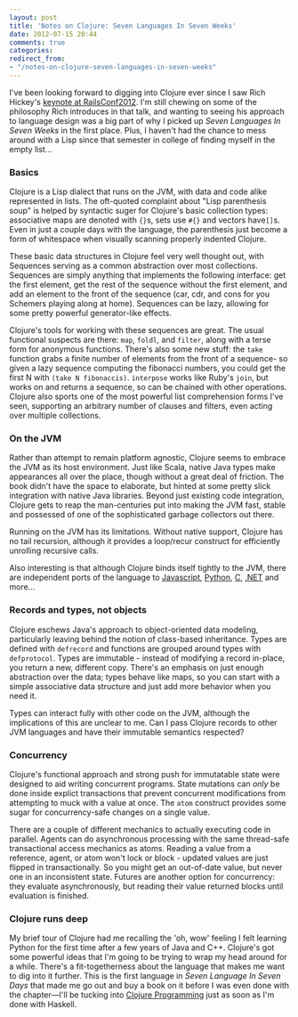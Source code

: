 ```yaml
---
layout: post
title: 'Notes on Clojure: Seven Languages In Seven Weeks'
date: 2012-07-15 20:44
comments: true
categories: 
redirect_from:
- "/notes-on-clojure-seven-languages-in-seven-weeks"
---
```


I've been looking forward to digging into Clojure ever since I saw Rich Hickey's [keynote at RailsConf2012](http://www.confreaks.com/videos/860-railsconf2012-keynote-simplicity-matters). I'm still chewing on some of the philosophy Rich introduces in that talk, and wanting to seeing his approach to language design was a big part of why I picked up *Seven Languages In Seven Weeks* in the first place. Plus, I haven't had the chance to mess around with a Lisp since that semester in college of finding myself in the empty list...

### Basics

Clojure is a Lisp dialect that runs on the JVM, with data and code alike represented in lists. The oft-quoted complaint about "Lisp parenthesis soup" is helped by syntactic suger for Clojure's basic collection types: associative maps are denoted with `{}`s, sets use `#{}` and vectors have`[]`s. Even in just a couple days with the language, the parenthesis just become a form of whitespace when visually scanning properly indented Clojure.

These basic data structures in Clojure feel very well thought out, with Sequences serving as a common abstraction over most collections. Sequences are simply anything that implements the following interface: get the first element, get the rest of the sequence without the first element, and add an element to the front of the sequence (car, cdr, and cons for you Schemers playing along at home). Sequences can be lazy, allowing for some pretty powerful generator-like effects. 

Clojure's tools for working with these sequences are great. The usual functional suspects are there: `map`, `foldl`, and `filter`, along with a terse form for anonymous functions. There's also some new stuff: the `take` function grabs a finite number of elements from the front of a sequence- so given a lazy sequence computing the fibonacci numbers, you could get the first N with `(take N fibonaccis)`.  `interpose` works like Ruby's `join`, but works on and returns a sequence, so can be chained with other operations. Clojure also sports one of the most powerful list comprehension forms I've seen, supporting an arbitrary number of clauses and filters, even acting over multiple collections.  

### On the JVM

Rather than attempt to remain platform agnostic, Clojure seems to embrace the JVM as its host environment. Just like Scala, native Java types make appearances all over the place, though without a great deal of friction. The book didn't have the space to elaborate, but hinted at some pretty slick integration with native Java libraries. Beyond just existing code integration, Clojure gets to reap the man-centuries put into making the JVM fast, stable and possessed of one of the sophisticated garbage collectors out there.

Running on the JVM has its limitations. Without native support, Clojure has no tail recursion, although it provides a loop/recur construct for efficiently unrolling recursive calls.

Also interesting is that although Clojure binds itself tightly to the JVM, there are independent ports of the language to  [Javascript](https://github.com/clojure/clojurescript), [Python](https://github.com/halgari/clojure-py), [C](https://github.com/schani/clojurec), [.NET](https://github.com/clojure/clojure-clr) and more...


### Records and types, not objects

Clojure eschews Java's approach to object-oriented data modeling, particularly leaving behind the notion of class-based inheritance. Types are defined with `defrecord` and functions are grouped around types with `defprotocol`.  Types are immutable - instead of modifying a record in-place, you return a new, different copy. There's an emphasis on just enough abstraction over the data; types behave like maps, so you can start with a simple associative data structure and just add more behavior when you need it. 

Types can interact fully with other code on the JVM, although the implications of this are unclear to me. Can I pass Clojure records to other JVM languages and have their immutable semantics respected?

### Concurrency

Clojure's functional approach and strong push for immutatable state were designed to aid writing concurrent programs. State mutations can *only* be done inside explict transactions that prevent concurrent modifications from attempting to muck with a value at once.  The `atom` construct provides some sugar for concurrency-safe changes on a single value. 

There are a couple of different mechanics to actually executing code in parallel.  Agents can do asynchronous processing with the same thread-safe transactional access mechanics as atoms.  Reading a value from a reference, agent, or atom won't lock or block - updated values are just flipped in transactionally. So you might get an out-of-date value, but never one in an inconsistent state. Futures are another option for concurrency: they evaluate asynchronously, but reading their value returned blocks until evaluation is finished.

### Clojure runs deep

My brief tour of Clojure had me recalling the 'oh, wow' feeling I felt learning Python for the first time after a few years of Java and C++. Clojure's got some powerful ideas that I'm going to be trying to wrap my head around for a while. There's a fit-togetherness about the language that makes me want to dig into it further. This is the first language in *Seven Language In Seven Days* that made me go out and buy a book on it before I was even done with the chapter—I'll be tucking into [Clojure Programming](http://www.amazon.com/gp/product/1449394701) just as soon as I'm done with Haskell.
